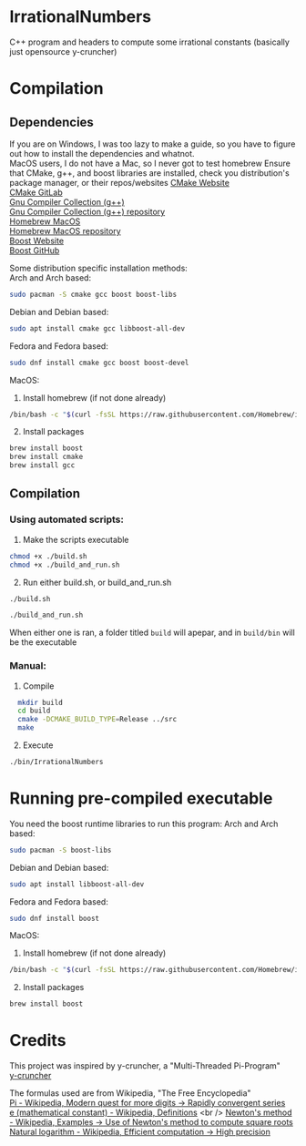 # IrrationalNumbers
C++ program and headers to compute some irrational constants (basically just opensource y-cruncher)

# Compilation
## Dependencies
If you are on Windows, I was too lazy to make a guide, so you have to figure out how to install the dependencies and whatnot.<br />
MacOS users, I do not have a Mac, so I never got to test homebrew
Ensure that CMake, g++, and boost libraries are installed, check you distribution's package manager, or their repos/websites
[CMake Website](https://cmake.org/) <br />
[CMake GitLab](https://gitlab.kitware.com/cmake/cmake) <br />
[Gnu Compiler Collection (g++)](https://gcc.gnu.org/) <br />
[Gnu Compiler Collection (g++) repository](https://gcc.gnu.org/git/gcc.git) <br />
[Homebrew MacOS](https://brew.sh/) <br />
[Homebrew MacOS repository](https://github.com/Homebrew/brew) <br />
[Boost Website](https://www.boost.org/) <br />
[Boost GitHub](https://github.com/boostorg/boost) <br />

Some distribution specific installation methods: <br />
Arch and Arch based:
```bash
sudo pacman -S cmake gcc boost boost-libs
```
Debian and Debian based:
```bash
sudo apt install cmake gcc libboost-all-dev
```
Fedora and Fedora based:
```bash
sudo dnf install cmake gcc boost boost-devel
```
MacOS:
1. Install homebrew (if not done already)
```bash
/bin/bash -c "$(curl -fsSL https://raw.githubusercontent.com/Homebrew/install/HEAD/install.sh)"
```
2. Install packages
```bash
brew install boost
brew install cmake
brew install gcc
```

## Compilation
### Using automated scripts:
1. Make the scripts executable
  ```bash
  chmod +x ./build.sh
  chmod +x ./build_and_run.sh
  ```
2. Run either build.sh, or build_and_run.sh
  ```bash
  ./build.sh
  ```
  ```bash
  ./build_and_run.sh
  ```
  When either one is ran, a folder titled `build` will apepar, and in `build/bin` will be the executable <br />
### Manual:
1. Compile
```bash
  mkdir build
  cd build
  cmake -DCMAKE_BUILD_TYPE=Release ../src
  make
```
2. Execute
```bash
./bin/IrrationalNumbers
```

# Running pre-compiled executable
You need the boost runtime libraries to run this program:
Arch and Arch based:
```bash
sudo pacman -S boost-libs
```
Debian and Debian based:
```bash
sudo apt install libboost-all-dev
```
Fedora and Fedora based:
```bash
sudo dnf install boost
```
MacOS:
1. Install homebrew (if not done already)
```bash
/bin/bash -c "$(curl -fsSL https://raw.githubusercontent.com/Homebrew/install/HEAD/install.sh)"
```
2. Install packages
```bash
brew install boost
```

# Credits
This project was inspired by y-cruncher, a "Multi-Threaded Pi-Program" <br />
[y-cruncher](https://www.numberworld.org/y-cruncher/)

The formulas used are from Wikipedia, "The Free Encyclopedia" <br />
[Pi - Wikipedia, Modern quest for more digits -> Rapidly convergent series](https://en.wikipedia.org/wiki/Pi#Rapidly_convergent_series) <br />
[e (mathematical constant) - Wikipedia, Definitions](https://en.wikipedia.org/wiki/E_(mathematical_constant)#Definitions) <br />
[Newton's method - Wikipedia, Examples -> Use of Newton's method to compute square roots](https://en.wikipedia.org/wiki/Newton%27s_method#Use_of_Newton's_method_to_compute_square_roots) <br />
[Natural logarithm - Wikipedia, Efficient computation -> High precision](https://en.wikipedia.org/wiki/Natural_logarithm#High_precision) <br />
